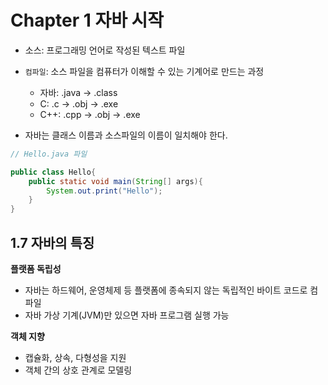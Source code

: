 # Chapter 1 자바 시작

- 소스: 프로그래밍 언어로 작성된 텍스트 파일
- `컴파일`: 소스 파일을 컴퓨터가 이해할 수 있는 기계어로 만드는 과정
  - 자바: .java -> .class
  - C: .c -> .obj -> .exe
  - C++: .cpp -> .obj -> .exe



- 자바는 클래스 이름과 소스파일의 이름이 일치해야 한다.

```java
// Hello.java 파일

public class Hello{
    public static void main(String[] args){
        System.out.print("Hello");
    }
}
```





## 1.7 자바의 특징

**플랫폼 독립성**

- 자바는 하드웨어, 운영체제 등 플랫폼에 종속되지 않는 독립적인 바이트 코드로 컴파일
- 자바 가상 기계(JVM)만 있으면 자바 프로그램 실행 가능

**객체 지향**

- 캡슐화, 상속, 다형성을 지원
- 객체 간의 상호 관계로 모델링


